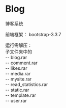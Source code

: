 # Blog
博客系统   

前端框架：  bootstrap-3.3.7  

运行需解压：  
子文件夹中的  
--  blog.rar  
-- comment.rar  
-- likes.rar  
-- media.rar  
-- mysite.rar  
-- read_statistics.rar  
-- static.rar  
-- template.rar  
-- user.rar  
